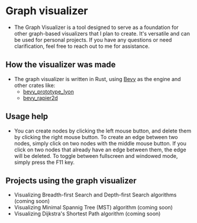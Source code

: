# Graph visualizer

- The Graph Visualizer is a tool designed to serve as a foundation for other graph-based visualizers that I plan to create. It's versatile and can be used for personal projects. If you have any questions or need clarification, feel free to reach out to me for assistance.

## How the visualizer was made

- The graph visualizer is written in Rust, using [Bevy](https://crates.io/crates/bevy) as the engine and other crates like:
    - [bevy_prototype_lyon](https://crates.io/crates/bevy_prototype_lyon)
    - [bevy_rapier2d](https://crates.io/crates/bevy_rapier2d)

## Usage help

- You can create nodes by clicking the left mouse button, and delete them by clicking the right mouse button. To create an edge between two nodes, simply click on two nodes with the middle mouse button. If you click on two nodes that already have an edge between them, the edge will be deleted. To toggle between fullscreen and windowed mode, simply press the F11 key.

## Projects using the graph visualizer

- Visualizing Breadth-first Search and Depth-first Search algorithms (coming soon)
- Visualizing Minimal Spannig Tree (MST) algorithm (coming soon)
- Visualizing Dijkstra's Shortest Path algorithm (coming soon)